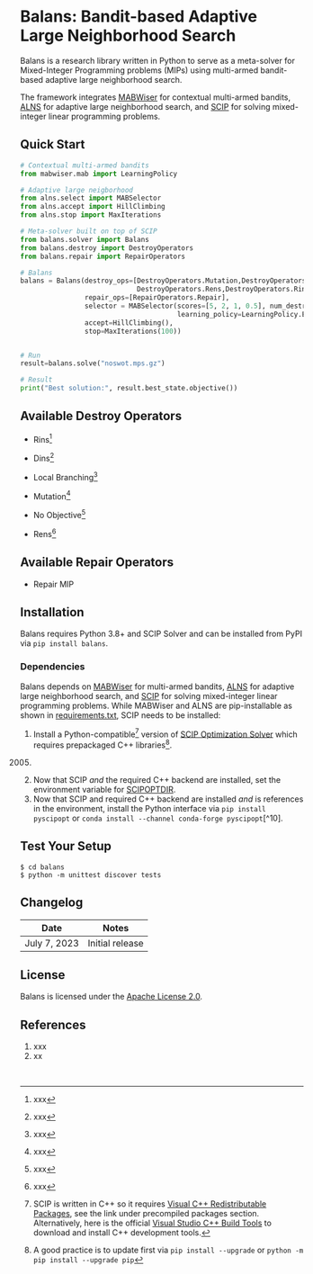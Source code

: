# Balans: Bandit-based Adaptive Large Neighborhood Search

Balans is a research library written in Python to serve as a meta-solver 
for Mixed-Integer Programming problems (MIPs) using 
multi-armed bandit-based adaptive large neighborhood search.

The framework integrates [MABWiser](https://github.com/fidelity/mabwiser/) for contextual multi-armed bandits,
[ALNS](https://github.com/N-Wouda/ALNS/) for adaptive large neighborhood search, and 
[SCIP](https://scipopt.org/) for solving mixed-integer linear programming problems. 

## Quick Start

```python
# Contextual multi-armed bandits
from mabwiser.mab import LearningPolicy

# Adaptive large neigborhood
from alns.select import MABSelector
from alns.accept import HillClimbing
from alns.stop import MaxIterations

# Meta-solver built on top of SCIP
from balans.solver import Balans
from balans.destroy import DestroyOperators
from balans.repair import RepairOperators

# Balans
balans = Balans(destroy_ops=[DestroyOperators.Mutation,DestroyOperators.Dins,DestroyOperators.Local_Branching,
                             DestroyOperators.Rens,DestroyOperators.Rins,DestroyOperators.No_Objective],
                repair_ops=[RepairOperators.Repair],
                selector = MABSelector(scores=[5, 2, 1, 0.5], num_destroy=6, num_repair=1,
                                       learning_policy=LearningPolicy.EpsilonGreedy(epsilon=0.15)),
                accept=HillClimbing(),
                stop=MaxIterations(100))


# Run
result=balans.solve("noswot.mps.gz")

# Result
print("Best solution:", result.best_state.objective())
```

## Available Destroy Operators
* Rins[^1]
[^1]: xxx
* Dins[^2]
[^2]: xxx
* Local Branching[^3]
[^3]: xxx
* Mutation[^4]
[^4]: xxx
* No Objective[^5]
[^5]: xxx 
* Rens[^6]
[^6]: xxx

## Available Repair Operators
* Repair MIP

## Installation

Balans requires Python 3.8+ and SCIP Solver and can be installed from PyPI via `pip install balans`. 

### Dependencies 

Balans depends on [MABWiser](https://github.com/fidelity/mabwiser/) for multi-armed bandits,
[ALNS](https://github.com/N-Wouda/ALNS/) for adaptive large neighborhood search, and 
[SCIP](https://scipopt.org/) for solving mixed-integer linear programming problems. 
While MABWiser and ALNS are pip-installable as shown in [requirements.txt](https://github.com/skadio/balans/blob/main/requirements.txt), 
SCIP needs to be installed: 

1. Install a Python-compatible[^8] version of [SCIP Optimization Solver](https://www.scipopt.org/index.php#download) which requires prepackaged C++ libraries[^9].
[^1]:E. Danna, E. Rothberg, and C. L. Pape. Exploring relaxation induced neighborhoods to improve MIP solutions. Mathematical Programming, 102(1):71–90,
2005.
[^2]: S. Ghosh. DINS, a MIP Improvement Heuristic. In M. Fischetti and D. P. Williamson, editors, Integer Programming and Combinatorial Optimization:
12th International IPCO Conference, Ithaca, NY, USA, June 25-27, 2007. Proceedings, pages 310–323, Berlin, Heidelberg, 2007. Springer Berlin Heidelberg.
[^3]: M. Fischetti and A. Lodi. Local branching. Mathematical Programming, 98(1-
3):23–47, 2003.
[^4]: . Rothberg. An Evolutionary Algorithm for Polishing Mixed Integer Programming Solutions. INFORMS Journal on Computing, 19(4):534–541, 2007.
[^5]: Zero Objective.
[^6]:  Berthold. RENS–the optimal rounding. Mathematical Programming Computation, 6(1):33–54, 2014.
[^7]: The Python interface of SCIP only works with major versions, see [SCIP Compatibility Table](https://pypi.org/project/PySCIPOpt/) to pick the right solver version.
[^8]: SCIP is written in C++ so it requires [Visual C++ Redistributable Packages](), see the link under precompiled packages section. Alternatively, here is the official [Visual Studio C++ Build Tools](https://visualstudio.microsoft.com/visual-cpp-build-tools/) to download and install C++ development tools. 
2. Now that SCIP _and_ the required C++ backend are installed, set the environment variable for [SCIPOPTDIR](https://imada.sdu.dk/u/marco/DM871/PySCIPOpt/md_INSTALL.html).
3. Now that SCIP and required C++ backend are installed _and_ is references in the environment, install the Python interface via `pip install pyscipopt` or `conda install --channel conda-forge pyscipopt`[^10].
[^9]: A good practice is to update first via `pip install --upgrade` or `python -m pip install --upgrade pip`

## Test Your Setup

```
$ cd balans
$ python -m unittest discover tests
```

## Changelog

| Date | Notes |
|--------|-------------|
| July 7, 2023 | Initial release |



## License

Balans is licensed under the [Apache License 2.0](LICENSE.md).


## References

1. xxx
2. xx

<br>
